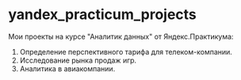 # yandex_practicum_projects
Мои проекты на курсе "Аналитик данных" от Яндекс.Практикума:
1. Определение перспективного тарифа для телеком-компании.
2. Исследование рынка продаж игр.
3. Аналитика в авиакомпании.

